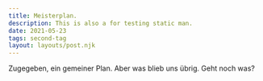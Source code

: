 ```yaml
---
title: Meisterplan.
description: This is also a for testing static man.
date: 2021-05-23
tags: second-tag
layout: layouts/post.njk
---
```

Zugegeben, ein gemeiner Plan. Aber was blieb uns übrig. Geht noch was?